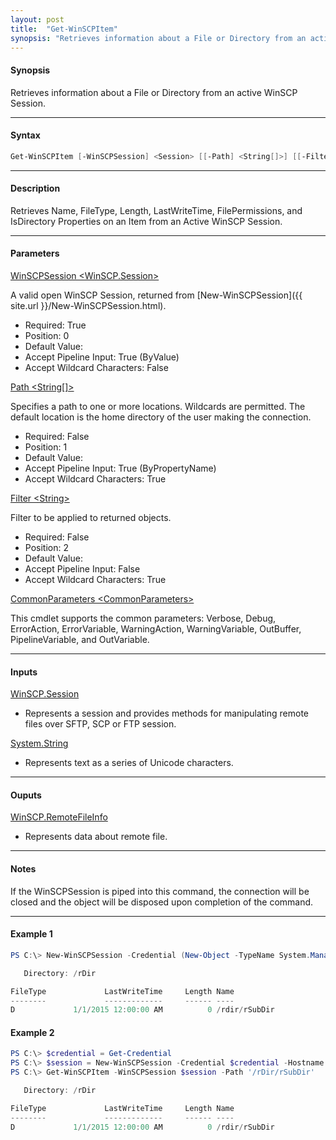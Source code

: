 ```yaml
---
layout: post
title:  "Get-WinSCPItem"
synopsis: "Retrieves information about a File or Directory from an active WinSCP Session."
---
```


#### **Synopsis**

Retrieves information about a File or Directory from an active WinSCP Session.

---

#### **Syntax**

```powershell
Get-WinSCPItem [-WinSCPSession] <Session> [[-Path] <String[]>] [[-Filter] <String>] [<CommonParameters>]
```

---

#### **Description**

Retrieves Name, FileType, Length, LastWriteTime, FilePermissions, and IsDirectory Properties on an Item from an Active WinSCP Session.

---

#### **Parameters**

[WinSCPSession \<WinSCP.Session\>](http://winscp.net/eng/docs/library_session)

A valid open WinSCP Session, returned from [New-WinSCPSession]({{ site.url }}/New-WinSCPSession.html).

* Required: True
* Position: 0
* Default Value:
* Accept Pipeline Input: True (ByValue)
* Accept Wildcard Characters: False

[Path \<String\[\]\>](http://winscp.net/eng/docs/library_session_getfileinfo)

Specifies a path to one or more locations. Wildcards are permitted. The default location is the home directory of the user making the connection.

* Required: False
* Position: 1
* Default Value:
* Accept Pipeline Input: True (ByPropertyName)
* Accept Wildcard Characters: True

[Filter \<String\>](http://winscp.net/eng/docs/operation_mask)

Filter to be applied to returned objects.

* Required: False
* Position: 2
* Default Value:
* Accept Pipeline Input: False
* Accept Wildcard Characters: True

[CommonParameters \<CommonParameters\>](http://go.microsoft.com/fwlink/?LinkID=113216)

This cmdlet supports the common parameters: Verbose, Debug, ErrorAction, ErrorVariable, WarningAction, WarningVariable, OutBuffer, PipelineVariable, and OutVariable.

---

#### **Inputs**

[WinSCP.Session](http://winscp.net/eng/docs/library_session)

* Represents a session and provides methods for manipulating remote files over SFTP, SCP or FTP session.

[System.String](https://msdn.microsoft.com/en-us/library/system.string(v=vs.110).aspx)

* Represents text as a series of Unicode characters.

---

#### **Ouputs**

[WinSCP.RemoteFileInfo](http://winscp.net/eng/docs/library_remotefileinfo)

* Represents data about remote file.

---

#### **Notes**

If the WinSCPSession is piped into this command, the connection will be closed and the object will be disposed upon completion of the command.

---

#### **Example 1**

```powershell
PS C:\> New-WinSCPSession -Credential (New-Object -TypeName System.Managemnet.Automation.PSCredential -ArgumentList $env:USERNAME, (New-Object -TypeName System.Security.SecureString)) -HostName $env:COMPUTERNAME -Protocol Ftp | Get-WinSCPItem -Path '/rDir/rSubDir'

   Directory: /rDir

FileType             LastWriteTime     Length Name
--------             -------------     ------ ----
D             1/1/2015 12:00:00 AM          0 /rdir/rSubDir
```

#### **Example 2**

```powershell
PS C:\> $credential = Get-Credential
PS C:\> $session = New-WinSCPSession -Credential $credential -Hostname 'myftphost.org' -SshHostKeyFingerprint 'ssh-rsa 1024 xx:xx:xx:xx:xx:xx:xx:xx:xx:xx:xx:xx:xx:xx:xx:xx'
PS C:\> Get-WinSCPItem -WinSCPSession $session -Path '/rDir/rSubDir'

   Directory: /rDir

FileType             LastWriteTime     Length Name
--------             -------------     ------ ----
D             1/1/2015 12:00:00 AM          0 /rdir/rSubDir
```